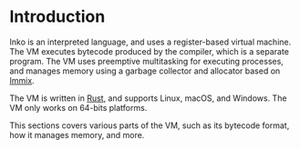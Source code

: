 # Introduction

Inko is an interpreted language, and uses a register-based virtual machine. The
VM executes bytecode produced by the compiler, which is a separate program. The
VM uses preemptive multitasking for executing processes, and manages memory
using a garbage collector and allocator based on [Immix][immix].

The VM is written in [Rust](https://www.rust-lang.org/), and supports Linux,
macOS, and Windows. The VM only works on 64-bits platforms.

This sections covers various parts of the VM, such as its bytecode format, how
it manages memory, and more.

[immix]: http://www.cs.utexas.edu/users/speedway/DaCapo/papers/immix-pldi-2008.pdf
